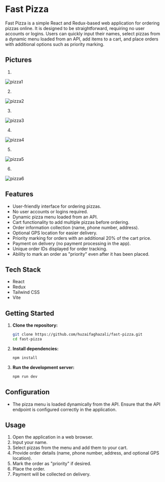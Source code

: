 # Fast Pizza

Fast Pizza is a simple React and Redux-based web application for ordering pizzas online. It is designed to be straightforward, requiring no user accounts or logins. Users can quickly input their names, select pizzas from a dynamic menu loaded from an API, add items to a cart, and place orders with additional options such as priority marking.

## Pictures
1.

   ![pizza1](https://github.com/huzaifaghazali/fast-pizza/assets/63412385/63fe2ffa-1fed-41fd-b90f-6b8b60944349)

2. 

   ![pizza2](https://github.com/huzaifaghazali/fast-pizza/assets/63412385/d7d6bf91-7d16-406e-81c3-b0374140a477)

3.

   ![pizza3](https://github.com/huzaifaghazali/fast-pizza/assets/63412385/98aa09e9-49bc-4e65-8c01-e27f3f491e95)

4. 

   ![pizza4](https://github.com/huzaifaghazali/fast-pizza/assets/63412385/f8c2fdfb-49f2-43b8-b4ee-a1e9b935f8df)

5.

  ![pizza5](https://github.com/huzaifaghazali/fast-pizza/assets/63412385/312bcd44-a5c2-40f3-bdd4-a43960cd9587)

6. 

   ![pizza6](https://github.com/huzaifaghazali/fast-pizza/assets/63412385/81683559-82c2-4a67-99b6-4c8540c1f125)

## Features

- User-friendly interface for ordering pizzas.
- No user accounts or logins required.
- Dynamic pizza menu loaded from an API.
- Cart functionality to add multiple pizzas before ordering.
- Order information collection (name, phone number, address).
- Optional GPS location for easier delivery.
- Priority marking for orders with an additional 20% of the cart price.
- Payment on delivery (no payment processing in the app).
- Unique order IDs displayed for order tracking.
- Ability to mark an order as "priority" even after it has been placed.

## Tech Stack

- React
- Redux
- Tailwind CSS
- Vite

## Getting Started

1. **Clone the repository:**

   ```bash
   git clone https://github.com/huzaifaghazali/fast-pizza.git
   cd fast-pizza
   ```
2. **Install dependencies:**
   ```bash
   npm install
   ```
3. **Run the development server:**
   ```bash
   npm run dev
   ``` 

## Configuration

- The pizza menu is loaded dynamically from the API. Ensure that the API endpoint is configured correctly in the application.

## Usage

1. Open the application in a web browser.
2. Input your name.
3. Select pizzas from the menu and add them to your cart.
4. Provide order details (name, phone number, address, and optional GPS location).
5. Mark the order as "priority" if desired.
6. Place the order.
7. Payment will be collected on delivery.
